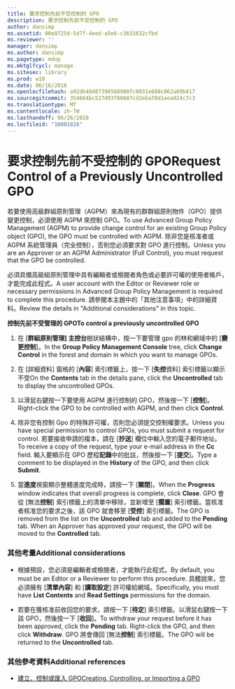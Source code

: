 ```yaml
---
title: 要求控制先前不受控制的 GPO
description: 要求控制先前不受控制的 GPO
author: dansimp
ms.assetid: 00e8725d-5d7f-4eed-a5e6-c3631632cfbd
ms.reviewer: ''
manager: dansimp
ms.author: dansimp
ms.pagetype: mdop
ms.mktglfcycl: manage
ms.sitesec: library
ms.prod: w10
ms.date: 06/16/2016
ms.openlocfilehash: a92db48d87398568900fc0031e688c862a69b417
ms.sourcegitcommit: 354664bc527d93f80687cd2eba70d1eea024c7c3
ms.translationtype: MT
ms.contentlocale: zh-TW
ms.lasthandoff: 06/26/2020
ms.locfileid: "10801826"
---
```

# <span data-ttu-id="83a37-103">要求控制先前不受控制的 GPO</span><span class="sxs-lookup"><span data-stu-id="83a37-103">Request Control of a Previously Uncontrolled GPO</span></span>


<span data-ttu-id="83a37-104">若要使用高級群組原則管理（AGPM）來為現有的群群組原則物件（GPO）提供變更控制，必須使用 AGPM 來控制 GPO。</span><span class="sxs-lookup"><span data-stu-id="83a37-104">To use Advanced Group Policy Management (AGPM) to provide change control for an existing Group Policy object (GPO), the GPO must be controlled with AGPM.</span></span> <span data-ttu-id="83a37-105">除非您是核准者或 AGPM 系統管理員（完全控制），否則您必須要求對 GPO 進行控制。</span><span class="sxs-lookup"><span data-stu-id="83a37-105">Unless you are an Approver or an AGPM Administrator (Full Control), you must request that the GPO be controlled.</span></span>

<span data-ttu-id="83a37-106">必須具備高級組原則管理中具有編輯者或檢閱者角色或必要許可權的使用者帳戶，才能完成此程式。</span><span class="sxs-lookup"><span data-stu-id="83a37-106">A user account with the Editor or Reviewer role or necessary permissions in Advanced Group Policy Management is required to complete this procedure.</span></span> <span data-ttu-id="83a37-107">請參閱本主題中的「其他注意事項」中的詳細資料。</span><span class="sxs-lookup"><span data-stu-id="83a37-107">Review the details in "Additional considerations" in this topic.</span></span>

**<span data-ttu-id="83a37-108">控制先前不受管理的 GPO</span><span class="sxs-lookup"><span data-stu-id="83a37-108">To control a previously uncontrolled GPO</span></span>**

1.  <span data-ttu-id="83a37-109">在 [**群組原則管理] 主控台**樹狀結構中，按一下要管理 gpo 的林和網域中的 [**變更控制**]。</span><span class="sxs-lookup"><span data-stu-id="83a37-109">In the **Group Policy Management Console** tree, click **Change Control** in the forest and domain in which you want to manage GPOs.</span></span>

2.  <span data-ttu-id="83a37-110">在 [詳細資料] 窗格的 [**內容**] 索引標籤上，按一下 [**失控**資料] 索引標籤以顯示不受</span><span class="sxs-lookup"><span data-stu-id="83a37-110">On the **Contents** tab in the details pane, click the **Uncontrolled** tab to display the uncontrolled GPOs.</span></span>

3.  <span data-ttu-id="83a37-111">以滑鼠右鍵按一下要使用 AGPM 進行控制的 GPO，然後按一下 [**控制**]。</span><span class="sxs-lookup"><span data-stu-id="83a37-111">Right-click the GPO to be controlled with AGPM, and then click **Control**.</span></span>

4.  <span data-ttu-id="83a37-112">除非您有控制 Gpo 的特殊許可權，否則您必須提交控制權要求。</span><span class="sxs-lookup"><span data-stu-id="83a37-112">Unless you have special permission to control GPOs, you must submit a request for control.</span></span> <span data-ttu-id="83a37-113">若要接收申請的複本，請在 [**抄送**] 欄位中輸入您的電子郵件地址。</span><span class="sxs-lookup"><span data-stu-id="83a37-113">To receive a copy of the request, type your e-mail address in the **Cc** field.</span></span> <span data-ttu-id="83a37-114">輸入要顯示在 GPO 歷程**記錄**中的批註，然後按一下 [**提交**]。</span><span class="sxs-lookup"><span data-stu-id="83a37-114">Type a comment to be displayed in the **History** of the GPO, and then click **Submit**.</span></span>

5.  <span data-ttu-id="83a37-115">當**進度**視窗顯示整體進度完成時，請按一下 [**關閉**]。</span><span class="sxs-lookup"><span data-stu-id="83a37-115">When the **Progress** window indicates that overall progress is complete, click **Close**.</span></span> <span data-ttu-id="83a37-116">GPO 會從 [無法**控制**] 索引標籤上的清單中移除，並新增至 [**擱置**] 索引標籤。當核准者核准您的要求之後，該 GPO 就會移至 [**受控**] 索引標籤。</span><span class="sxs-lookup"><span data-stu-id="83a37-116">The GPO is removed from the list on the **Uncontrolled** tab and added to the **Pending** tab. When an Approver has approved your request, the GPO will be moved to the **Controlled** tab.</span></span>

### <span data-ttu-id="83a37-117">其他考量</span><span class="sxs-lookup"><span data-stu-id="83a37-117">Additional considerations</span></span>

-   <span data-ttu-id="83a37-118">根據預設，您必須是編輯者或檢閱者，才能執行此程式。</span><span class="sxs-lookup"><span data-stu-id="83a37-118">By default, you must be an Editor or a Reviewer to perform this procedure.</span></span> <span data-ttu-id="83a37-119">具體說來，您必須擁有 [**清單內容**] 和 [**讀取設定**] 許可權給網域。</span><span class="sxs-lookup"><span data-stu-id="83a37-119">Specifically, you must have **List Contents** and **Read Settings** permissions for the domain.</span></span>

-   <span data-ttu-id="83a37-120">若要在獲核准前收回您的要求，請按一下 [**待定**] 索引標籤。以滑鼠右鍵按一下該 GPO，然後按一下 [**收回**]。</span><span class="sxs-lookup"><span data-stu-id="83a37-120">To withdraw your request before it has been approved, click the **Pending** tab. Right-click the GPO, and then click **Withdraw**.</span></span> <span data-ttu-id="83a37-121">GPO 將會傳回 [無法**控制**] 索引標籤。</span><span class="sxs-lookup"><span data-stu-id="83a37-121">The GPO will be returned to the **Uncontrolled** tab.</span></span>

### <span data-ttu-id="83a37-122">其他參考資料</span><span class="sxs-lookup"><span data-stu-id="83a37-122">Additional references</span></span>

-   [<span data-ttu-id="83a37-123">建立、控制或匯入 GPO</span><span class="sxs-lookup"><span data-stu-id="83a37-123">Creating, Controlling, or Importing a GPO</span></span>](creating-controlling-or-importing-a-gpo-editor.md)

 

 





